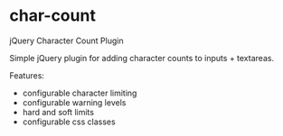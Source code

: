 char-count
==========

jQuery Character Count Plugin

Simple jQuery plugin for adding character counts to inputs + textareas. 

Features: 

 - configurable character limiting
 - configurable warning levels
 - hard and soft limits
 - configurable css classes
